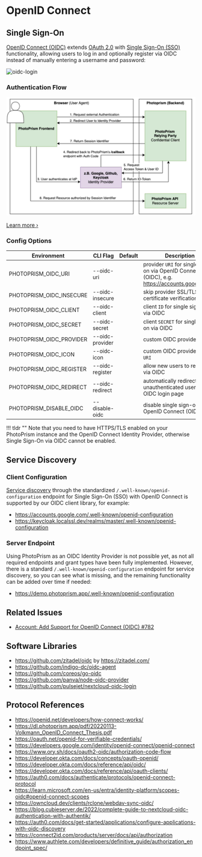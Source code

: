 # OpenID Connect

## Single Sign-On

[OpenID Connect (OIDC)](https://openid.net/developers/how-connect-works/) extends [OAuth 2.0](oauth2.md) with [Single Sign-On (SSO)](https://developer.okta.com/docs/reference/api/oidc/#userinfo) functionality, allowing users to log in and optionally register via OIDC instead of manually entering a username and password:

![oidc-login](https://github.com/photoprism/photoprism/assets/301686/58e89668-2404-4973-8f6a-e228be389e6c)

### Authentication Flow

![oidc-sso-flow](img/oidc-sso-flow.jpg)

[Learn more ›](https://dl.photoprism.app/pdf/20220113-Volkmann_OpenID_Connect_Thesis.pdf)

### Config Options

|        Environment         |     CLI Flag      | Default  |                                          Description                                           |
|----------------------------|-------------------|----------|------------------------------------------------------------------------------------------------|
| PHOTOPRISM_OIDC_URI        | --oidc-uri        |          | provider `URI` for single sign-on via OpenID Connect (OIDC), e.g. https://accounts.google.com/ |
| PHOTOPRISM_OIDC_INSECURE   | --oidc-insecure   |          | skip provider SSL/TLS certificate verification                                                 |
| PHOTOPRISM_OIDC_CLIENT     | --oidc-client     |          | client `ID` for single sign-on via OIDC                                                        |
| PHOTOPRISM_OIDC_SECRET     | --oidc-secret     |          | client `SECRET` for single sign-on via OIDC                                                    |
| PHOTOPRISM_OIDC_PROVIDER   | --oidc-provider   |          | custom OIDC provider `NAME`                                                                    |
| PHOTOPRISM_OIDC_ICON       | --oidc-icon       |          | custom OIDC provider icon `URI`                                                                |
| PHOTOPRISM_OIDC_REGISTER   | --oidc-register   |          | allow new users to register via OIDC                                                           |
| PHOTOPRISM_OIDC_REDIRECT   | --oidc-redirect   |          | automatically redirect unauthenticated users to the OIDC login page                            |
| PHOTOPRISM_DISABLE_OIDC    | --disable-oidc    |          | disable single sign-on via OpenID Connect (OIDC)                                               |
!!! tldr ""
    Note that you need to have HTTPS/TLS enabled on your PhotoPrism instance and the OpenID Connect Identity Provider, otherwise Single Sign-On via OIDC cannot be enabled.

## Service Discovery

### Client Configuration

[Service discovery](https://developer.okta.com/docs/reference/api/oidc/#well-known-oauth-authorization-server) through the standardized `/.well-known/openid-configuration` endpoint for Single Sign-On (SSO) with OpenID Connect is supported by our OIDC client library, for example:

- <https://accounts.google.com/.well-known/openid-configuration>
- <https://keycloak.localssl.dev/realms/master/.well-known/openid-configuration>

### Server Endpoint

Using PhotoPrism as an OIDC Identity Provider is not possible yet, as not all required endpoints and grant types have been fully implemented. However, there is a standard `/.well-known/openid-configuration` endpoint for service discovery, so you can see what is missing, and the remaining functionality can be added over time if needed:

- <https://demo.photoprism.app/.well-known/openid-configuration>

## Related Issues

- [Account: Add Support for OpenID Connect (OIDC) #782](https://github.com/photoprism/photoprism/issues/782)

## Software Libraries

- https://github.com/zitadel/oidc by https://zitadel.com/
- https://github.com/indigo-dc/oidc-agent
- https://github.com/coreos/go-oidc
- https://github.com/panva/node-oidc-provider
- https://github.com/pulsejet/nextcloud-oidc-login

## Protocol References

- https://openid.net/developers/how-connect-works/
- https://dl.photoprism.app/pdf/20220113-Volkmann_OpenID_Connect_Thesis.pdf
- https://oauth.net/openid-for-verifiable-credentials/
- https://developers.google.com/identity/openid-connect/openid-connect
- https://www.ory.sh/docs/oauth2-oidc/authorization-code-flow
- https://developer.okta.com/docs/concepts/oauth-openid/
- https://developer.okta.com/docs/reference/api/oidc/
- https://developer.okta.com/docs/reference/api/oauth-clients/
- https://auth0.com/docs/authenticate/protocols/openid-connect-protocol
- https://learn.microsoft.com/en-us/entra/identity-platform/scopes-oidc#openid-connect-scopes
- https://owncloud.dev/clients/rclone/webdav-sync-oidc/
- https://blog.cubieserver.de/2022/complete-guide-to-nextcloud-oidc-authentication-with-authentik/
- https://auth0.com/docs/get-started/applications/configure-applications-with-oidc-discovery
- https://connect2id.com/products/server/docs/api/authorization
- https://www.authlete.com/developers/definitive_guide/authorization_endpoint_spec/
